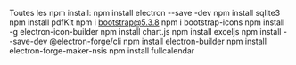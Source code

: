 Toutes les npm install:
  npm install electron --save -dev
  npm install sqlite3
  npm install pdfKit
  npm i bootstrap@5.3.8
  npm i bootstrap-icons
  npm install -g electron-icon-builder
  npm install chart.js
  npm install exceljs
  npm install --save-dev @electron-forge/cli
  npm install electron-builder
  npm install electron-forge-maker-nsis
  npm install fullcalendar
